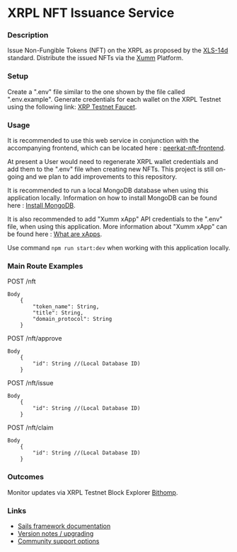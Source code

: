 # XRPL NFT Issuance Service


### Description

Issue Non-Fungible Tokens (NFT) on the XRPL as proposed by the [XLS-14d](https://github.com/XRPLF/XRPL-Standards/discussions/30) standard. Distribute the issued NFTs via the [Xumm](https://xumm.readme.io/docs/introduction) Platform. 


### Setup

Create a ".env" file similar to the one shown by the file called ".env.example". Generate credentials for each wallet on the XRPL Testnet using the following link: [XRP Testnet Faucet](https://xrpl.org/xrp-testnet-faucet.html).


### Usage

It is recommended to use this web service in conjunction with the accompanying frontend, which can be located here : [peerkat-nft-frontend](https://github.com/Vivid-IOV-Labs/peerkat-nft-frontend).

At present a User would need to regenerate XRPL wallet credentials and add them to the ".env" file when creating new NFTs. This project is still on-going and we plan to add improvements to this repository.

It is recommended to run a local MongoDB database when using this application locally. Information on how to install MongoDB can be found here : [Install MongoDB](https://docs.mongodb.com/guides/server/install/).

It is also recommended to add "Xumm xApp" API credentials to the ".env" file, when using this application. More information about "Xumm xApp" can be found here : [What are xApps](https://xumm.readme.io/docs/what-are-xapps).

Use command ```npm run start:dev``` when working with this application locally. 


### Main Route Examples

POST /nft

    Body
        {
            "token_name": String,
            "title": String,
            "domain_protocol": String
        }


POST /nft/approve

    Body
        {
            "id": String //(Local Database ID)
        }


POST /nft/issue

    Body
        {
            "id": String //(Local Database ID)
        }


POST /nft/claim

    Body
        {
            "id": String //(Local Database ID)
        }


### Outcomes

Monitor updates via XRPL Testnet Block Explorer [Bithomp](https://test.bithomp.com).


### Links

+ [Sails framework documentation](https://sailsjs.com/get-started)
+ [Version notes / upgrading](https://sailsjs.com/documentation/upgrading)
+ [Community support options](https://sailsjs.com/support)
